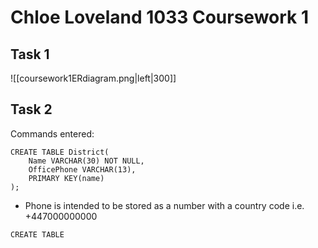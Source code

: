 # Chloe Loveland 1033 Coursework 1

## Task 1
![[coursework1ERdiagram.png|left|300]]

## Task 2
Commands entered:
```
CREATE TABLE District(
	Name VARCHAR(30) NOT NULL,
	OfficePhone VARCHAR(13),
	PRIMARY KEY(name)
);
```
- Phone is intended to be stored as a number with a country code i.e. +447000000000

```
CREATE TABLE 
```